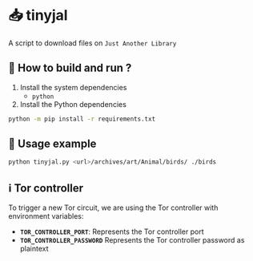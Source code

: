 # 📥 tinyjal

A script to download files on `Just Another Library`

## 📖 How to build and run ?

1. Install the system dependencies
    - `python`
2. Install the Python dependencies

```bash
python -m pip install -r requirements.txt
```

## 📜 Usage example

```bash
python tinyjal.py <url>/archives/art/Animal/birds/ ./birds
```

## ℹ️ Tor controller

To trigger a new Tor circuit, we are using the Tor controller with environment variables:

- **`TOR_CONTROLLER_PORT`**: Represents the Tor controller port
- **`TOR_CONTROLLER_PASSWORD`** Represents the Tor controller password as plaintext
  